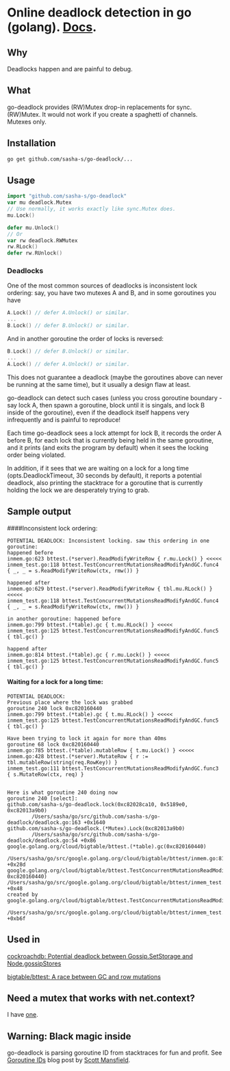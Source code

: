 # Online deadlock detection in go (golang). [Docs](https://godoc.org/github.com/sasha-s/go-deadlock).

## Why
Deadlocks happen and are painful to debug.

## What
go-deadlock provides (RW)Mutex drop-in replacements for sync.(RW)Mutex.
It would not work if you create a spaghetti of channels.
Mutexes only.

## Installation
```sh
go get github.com/sasha-s/go-deadlock/...
```

## Usage
```go
import "github.com/sasha-s/go-deadlock"
var mu deadlock.Mutex
// Use normally, it works exactly like sync.Mutex does.
mu.Lock()

defer mu.Unlock()
// Or
var rw deadlock.RWMutex
rw.RLock()
defer rw.RUnlock()
```

### Deadlocks
One of the most common sources of deadlocks is inconsistent lock ordering:
say, you have two mutexes A and B, and in some goroutines you have
```go
A.Lock() // defer A.Unlock() or similar.
...
B.Lock() // defer B.Unlock() or similar.
```
And in another goroutine the order of locks is reversed:
```go
B.Lock() // defer B.Unlock() or similar.
...
A.Lock() // defer A.Unlock() or similar.
```
This does not guarantee a deadlock (maybe the goroutines above can never be running at the same time), but it usually a design flaw at least.

go-deadlock can detect such cases (unless you cross goroutine boundary - say lock A, then spawn a goroutine, block until it is singals, and lock B inside of the goroutine), even if the deadlock itself happens very infrequently and is painful to reproduce!

Each time go-deadlock sees a lock attempt for lock B, it records the order A before B, for each lock that is currently being held in the same goroutine, and it prints (and exits the program by default) when it sees the locking order being violated.

In addition, if it sees that we are waiting on a lock for a long time (opts.DeadlockTimeout, 30 seconds by default), it reports a potential deadlock, also printing the stacktrace for a goroutine that is currently holding the lock we are desperately trying to grab.


## Sample output
####Inconsistent lock ordering:
```
POTENTIAL DEADLOCK: Inconsistent locking. saw this ordering in one goroutine:
happened before
inmem.go:623 bttest.(*server).ReadModifyWriteRow { r.mu.Lock() } <<<<<
inmem_test.go:118 bttest.TestConcurrentMutationsReadModifyAndGC.func4 { _, _ = s.ReadModifyWriteRow(ctx, rmw()) }

happened after
inmem.go:629 bttest.(*server).ReadModifyWriteRow { tbl.mu.RLock() } <<<<<
inmem_test.go:118 bttest.TestConcurrentMutationsReadModifyAndGC.func4 { _, _ = s.ReadModifyWriteRow(ctx, rmw()) }

in another goroutine: happened before
inmem.go:799 bttest.(*table).gc { t.mu.RLock() } <<<<<
inmem_test.go:125 bttest.TestConcurrentMutationsReadModifyAndGC.func5 { tbl.gc() }

happend after
inmem.go:814 bttest.(*table).gc { r.mu.Lock() } <<<<<
inmem_test.go:125 bttest.TestConcurrentMutationsReadModifyAndGC.func5 { tbl.gc() }
```

#### Waiting for a lock for a long time:

```
POTENTIAL DEADLOCK:
Previous place where the lock was grabbed
goroutine 240 lock 0xc820160440
inmem.go:799 bttest.(*table).gc { t.mu.RLock() } <<<<<
inmem_test.go:125 bttest.TestConcurrentMutationsReadModifyAndGC.func5 { tbl.gc() }

Have been trying to lock it again for more than 40ms
goroutine 68 lock 0xc820160440
inmem.go:785 bttest.(*table).mutableRow { t.mu.Lock() } <<<<<
inmem.go:428 bttest.(*server).MutateRow { r := tbl.mutableRow(string(req.RowKey)) }
inmem_test.go:111 bttest.TestConcurrentMutationsReadModifyAndGC.func3 { s.MutateRow(ctx, req) }


Here is what goroutine 240 doing now
goroutine 240 [select]:
github.com/sasha-s/go-deadlock.lock(0xc82028ca10, 0x5189e0, 0xc82013a9b0)
        /Users/sasha/go/src/github.com/sasha-s/go-deadlock/deadlock.go:163 +0x1640
github.com/sasha-s/go-deadlock.(*Mutex).Lock(0xc82013a9b0)
        /Users/sasha/go/src/github.com/sasha-s/go-deadlock/deadlock.go:54 +0x86
google.golang.org/cloud/bigtable/bttest.(*table).gc(0xc820160440)
        /Users/sasha/go/src/google.golang.org/cloud/bigtable/bttest/inmem.go:814 +0x28d
google.golang.org/cloud/bigtable/bttest.TestConcurrentMutationsReadModifyAndGC.func5(0xc82015c760, 0xc820160440)      /Users/sasha/go/src/google.golang.org/cloud/bigtable/bttest/inmem_test.go:125 +0x48
created by google.golang.org/cloud/bigtable/bttest.TestConcurrentMutationsReadModifyAndGC
        /Users/sasha/go/src/google.golang.org/cloud/bigtable/bttest/inmem_test.go:126 +0xb6f
```

## Used in
[cockroachdb: Potential deadlock between Gossip.SetStorage and Node.gossipStores](https://github.com/cockroachdb/cockroach/issues/7972)

[bigtable/bttest: A race between GC and row mutations](https://code-review.googlesource.com#/c/5301/)

## Need a mutex that works with net.context?
I have [one](https://github.com/sasha-s/go-csync).

## Warning: Black magic inside
go-deadlock is parsing goroutine ID from stacktraces for fun and profit.
See [Goroutine IDs](http://blog.sgmansfield.com/2015/12/goroutine-ids/) blog post by [Scott Mansfield](http://blog.sgmansfield.com).
